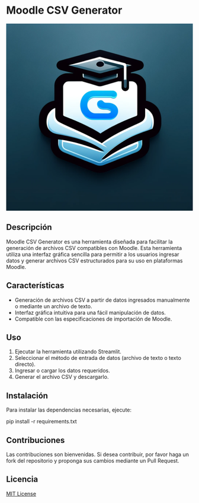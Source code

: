 # Moodle CSV Generator

![Moodle CSV Generator Logo](https://github.com/bladealex9848/CampusVirtual/blob/main/Moodle_CSV_Generator.png?raw=true)

## Descripción
Moodle CSV Generator es una herramienta diseñada para facilitar la generación de archivos CSV compatibles con Moodle. Esta herramienta utiliza una interfaz gráfica sencilla para permitir a los usuarios ingresar datos y generar archivos CSV estructurados para su uso en plataformas Moodle.

## Características
- Generación de archivos CSV a partir de datos ingresados manualmente o mediante un archivo de texto.
- Interfaz gráfica intuitiva para una fácil manipulación de datos.
- Compatible con las especificaciones de importación de Moodle.

## Uso
1. Ejecutar la herramienta utilizando Streamlit.
2. Seleccionar el método de entrada de datos (archivo de texto o texto directo).
3. Ingresar o cargar los datos requeridos.
4. Generar el archivo CSV y descargarlo.

## Instalación
Para instalar las dependencias necesarias, ejecute:

pip install -r requirements.txt


## Contribuciones
Las contribuciones son bienvenidas. Si desea contribuir, por favor haga un fork del repositorio y proponga sus cambios mediante un Pull Request.

## Licencia
[MIT License](LICENSE)